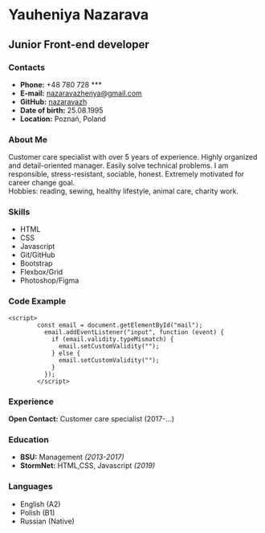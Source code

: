 # Yauheniya Nazarava   
## Junior Front-end developer   
### Contacts   
* **Phone:** +48 780 728 ***
* **E-mail:** nazaravazhenya@gmail.com
* **GitHub:** [nazaravazh](https://github.com/nazaravaZH)
* **Date of birth:** 25.08.1995
* **Location:** Poznań, Poland
### About Me
Customer care specialist with over 5 years of experience. Highly organized and detail-oriented manager. Easily solve technical problems. I am responsible, stress-resistant, sociable, honest. Extremely motivated for career change goal.  
Hobbies: reading, sewing, healthy lifestyle, animal care, charity work.
### Skills
* HTML
* CSS
* Javascript
* Git/GitHub
* Bootstrap
* Flexbox/Grid
* Photoshop/Figma
### Code Example
```
<script>
        const email = document.getElementById("mail");
          email.addEventListener("input", function (event) {
            if (email.validity.typeMismatch) {
              email.setCustomValidity("");
            } else {
              email.setCustomValidity("");
            }
          }); 
        </script>
```
### Experience
**Open Contact:** Customer care specialist (2017-...)
### Education
* **BSU:** Management *(2013-2017)*
* **StormNet:** HTML,CSS, Javascript *(2019)*
### Languages
* English (A2)
* Polish (B1)
* Russian (Native)
